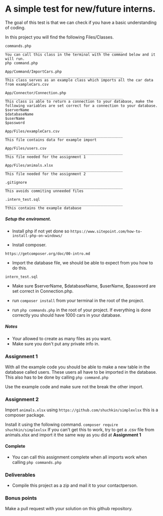 # A simple test for new/future interns.

The goal of this test is that we can check if you have a basic understanding of coding.

In this project you will find the following Files/Classes.


```
commands.php
______________________________________________________
You can call this class in the terminal with the command below and it will run.
php command.php
```

```
App/Command/ImportCars.php
______________________________________________________
This class serves as an example class which imports all the car data from exampleCars.csv
```

```
App/Connector/Connection.php
______________________________________________________
This class is able to return a connection to your database, make the following variables are set correct for a connection to your database.
$serverName
$databaseName
$userName
$password
```

```
App/Files/exampleCars.csv
______________________________________________________
This file contains data for example import
```

```
App/Files/users.csv
______________________________________________________
This file needed for the assignment 1
```

```
App/Files/animals.xlsx
______________________________________________________
This file needed for the assignment 2
```

```
.gitignore
______________________________________________________
This avoids commiting unneeded files
```

```
.intern_test.sql
______________________________________________________
Tthis contains the example database
```

##### Setup the enviroment.

* Install php if not yet done so
`https://www.sitepoint.com/how-to-install-php-on-windows/`

* Install composer.

`https://getcomposer.org/doc/00-intro.md`

* Import the database file, we should be able to expect from you how to do this.

`intern_test.sql`

* Make sure $serverName, $databaseName, $userName, $password are set correct in Connection.php.

* run `composer install` from your terminal in the root of the project.

* run `php commands.php` in the root of your project. If everything is done correctly you should have 1000 cars in your database.

##### Notes
* Your allowed to create as many files as you want.
* Make sure you don't put any private info in.

### Assignment 1
With all the example code you should be able to make a new table in the database called users. These users all have to be imported in the database. This also has to be done by calling `php command.php`

Use the example code and make sure not the break the other import.

### Assignment 2
Import `animals.xlsx` using `https://github.com/shuchkin/simplexlsx` this is a composer package.

Install it using the following command. `composer require shuchkin/simplexlsx`
If you can't get this to work, try to get a .csv file from animals.xlsx and import it the same way as you did at **Assignment 1**

#### Complete
* You can call this assignment complete when all imports work when calling `php commands.php`

### Deliverables
* Compile this project as a zip and mail it to your contactperson.

### Bonus points
Make a pull request with your solution on this github repository.
